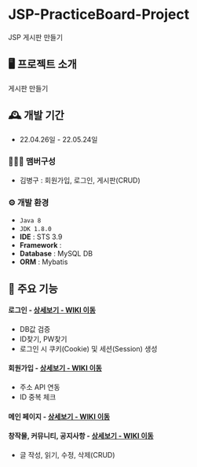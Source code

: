 # JSP-PracticeBoard-Project
JSP 게시판 만들기


## 🖥️ 프로젝트 소개
게시판 만들기
<br>

## 🕰️ 개발 기간
* 22.04.26일 - 22.05.24일

### 🧑‍🤝‍🧑 맴버구성
 - 김병구 : 회원가입, 로그인, 게시판(CRUD)
 
### ⚙️ 개발 환경
- `Java 8`
- `JDK 1.8.0`
- **IDE** : STS 3.9
- **Framework** : 
- **Database** : MySQL DB
- **ORM** : Mybatis

## 📌 주요 기능
#### 로그인 - <a href="" >상세보기 - WIKI 이동</a>
- DB값 검증
- ID찾기, PW찾기
- 로그인 시 쿠키(Cookie) 및 세션(Session) 생성
#### 회원가입 - <a href="" >상세보기 - WIKI 이동</a>
- 주소 API 연동
- ID 중복 체크

#### 메인 페이지 - <a href="" >상세보기 - WIKI 이동</a>

#### 창작물, 커뮤니티, 공지사항 - <a href =""> 상세보기 - WIKI 이동 </a>
- 글 작성, 읽기, 수정, 삭제(CRUD)

